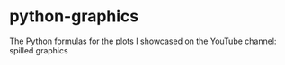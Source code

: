 # python-graphics
The Python formulas for the plots I showcased on the YouTube channel: spilled graphics
